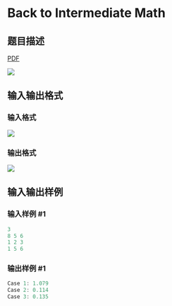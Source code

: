 # Back to Intermediate Math

## 题目描述

[problemUrl]: https://uva.onlinejudge.org/index.php?option=com_onlinejudge&Itemid=8&category=19&page=show_problem&problem=1714

[PDF](https://uva.onlinejudge.org/external/107/p10773.pdf)

![](https://cdn.luogu.com.cn/upload/vjudge_pic/UVA10773/578c10c7e82cbc3207af0d5dc8660c0bcea4af4b.png)

## 输入输出格式

### 输入格式

![](https://cdn.luogu.com.cn/upload/vjudge_pic/UVA10773/486d4237bd4bf53958c652176d2e67ac5d90d609.png)

### 输出格式

![](https://cdn.luogu.com.cn/upload/vjudge_pic/UVA10773/a991bb9ad6f51a253b065ad7efacc7b82bf553aa.png)

## 输入输出样例

### 输入样例 #1

```cpp
3
8 5 6
1 2 3
1 5 6
```


### 输出样例 #1

```cpp
Case 1: 1.079
Case 2: 0.114
Case 3: 0.135
```


